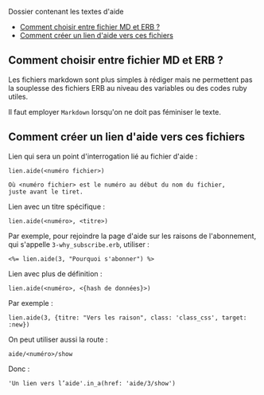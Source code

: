 Dossier contenant les textes d'aide

* [Comment choisir entre fichier MD et ERB ?](#commentchoisirentremdeterb)
* [Comment créer un lien d'aide vers ces fichiers](#creerunlinedaideverscesfichiers)


<a name='commentchoisirentremdeterb'></a>

## Comment choisir entre fichier MD et ERB ?

Les fichiers markdown sont plus simples à rédiger mais ne permettent pas la souplesse des fichiers ERB au niveau des variables ou des codes ruby utiles.

Il faut employer `Markdown` lorsqu'on ne doit pas féminiser le texte.

<a name='creerunlinedaideverscesfichiers'></a>

## Comment créer un lien d'aide vers ces fichiers

Lien qui sera un point d'interrogation lié au fichier d'aide :

    lien.aide(<numéro fichier>)

    Où <numéro fichier> est le numéro au début du nom du fichier,
    juste avant le tiret.

Lien avec un titre spécifique :

    lien.aide(<numéro>, <titre>)

Par exemple, pour rejoindre la page d'aide sur les raisons de l'abonnement, qui s'appelle `3-why_subscribe.erb`, utiliser :

    <%= lien.aide(3, "Pourquoi s'abonner") %>

Lien avec plus de définition :

    lien.aide(<numéro>, <{hash de données}>)

Par exemple :

    lien.aide(3, {titre: "Vers les raison", class: 'class_css', target: :new})

On peut utiliser aussi la route :

    aide/<numéro>/show

Donc :

    'Un lien vers l’aide'.in_a(href: 'aide/3/show')
